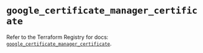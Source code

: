 # `google_certificate_manager_certificate`

Refer to the Terraform Registry for docs: [`google_certificate_manager_certificate`](https://registry.terraform.io/providers/hashicorp/google/5.39.0/docs/resources/certificate_manager_certificate).
